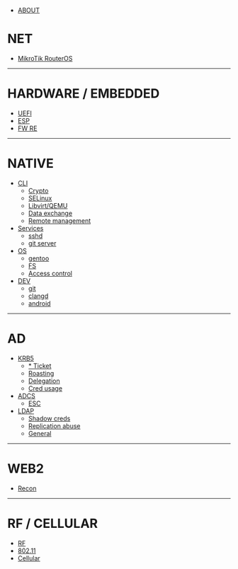 - [ABOUT](About.md)

# NET

- [MikroTik RouterOS](net/mt-ros.md)

---

# HARDWARE / EMBEDDED

- [UEFI](hw_es/uefi.md)
- [ESP](hw_es/esp.md)
- [FW RE](hw_es/fw_re.md)

---

# NATIVE

- [CLI]()
  - [Crypto](native/cli/crypto.md)
  - [SELinux](native/cli/selinux.md)
  - [Libvirt/QEMU](native/cli/qemu.md)
  - [Data exchange](native/cli/data_exchange.md)
  - [Remote management](native/cli/remote_mgmt.md)
- [Services]()
  - [sshd](native/services/sshd.md)
  - [git server](native/services/git-srv.md)
- [OS]()
  - [gentoo](native/os/gentoo.md)
  - [FS](native/os/fs.md)
  - [Access control](native/os/ac.md)
- [DEV]()
  - [git](native/dev/git.md)
  - [clangd](native/dev/clangd.md)
  - [android](native/dev/android.md)

---

# AD

- [KRB5]()
  - [* Ticket](ad/krb5/tickets.md)
  - [Roasting](ad/krb5/roasting.md)
  - [Delegation](ad/krb5/delegation.md)
  - [Cred usage](ad/krb5/pass_the.md)
- [ADCS]()
  - [ESC](ad/adcs/escs.md)
- [LDAP]()
  - [Shadow creds](ad/ldap/shadow_creds.md)
  - [Replication abuse](ad/ldap/repl_abuse.md)
  - [General](ad/ldap/general.md)

---

# WEB2

- [Recon](web2/utils.md)

---

# RF / CELLULAR

- [RF](rf/rf.md)
- [802.11](rf/80211.md)
- [Cellular](rf/cellular.md)
